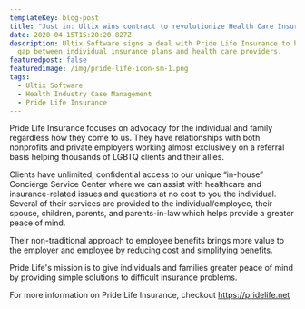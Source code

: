 ```yaml
---
templateKey: blog-post
title: "Just in: Ultix wins contract to revolutionize Health Care Insurance Software."
date: 2020-04-15T15:20:20.827Z
description: Ultix Software signs a deal with Pride Life Insurance to bridge the
  gap between individual insurance plans and health care providers.
featuredpost: false
featuredimage: /img/pride-life-icon-sm-1.png
tags:
  - Ultix Software
  - Health Industry Case Management
  - Pride Life Insurance
---
```

Pride Life Insurance focuses on advocacy for the individual and family regardless how they come to us.  They have relationships with both nonprofits and private employers working almost exclusively on a referral basis helping thousands of LGBTQ clients and their allies.

Clients have unlimited, confidential access to our unique “in-house” Concierge Service Center where we can assist with healthcare and insurance-related issues and questions at no cost to you the individual. Several of their services are provided to the individual/employee, their spouse, children, parents, and parents-in-law which helps provide a greater peace of mind.

Their non-traditional approach to employee benefits brings more value to the employer and employee by reducing cost and simplifying benefits.    

Pride Life's mission is to give individuals and families greater peace of mind by providing simple solutions to difficult insurance problems. 

For more information on Pride Life Insurance, checkout <https://pridelife.net>